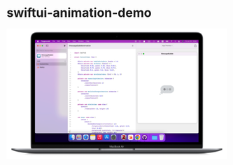 # swiftui-animation-demo
![](https://github.com/HuangRunHua/swiftui-animation-demo/raw/main/cover.png)
